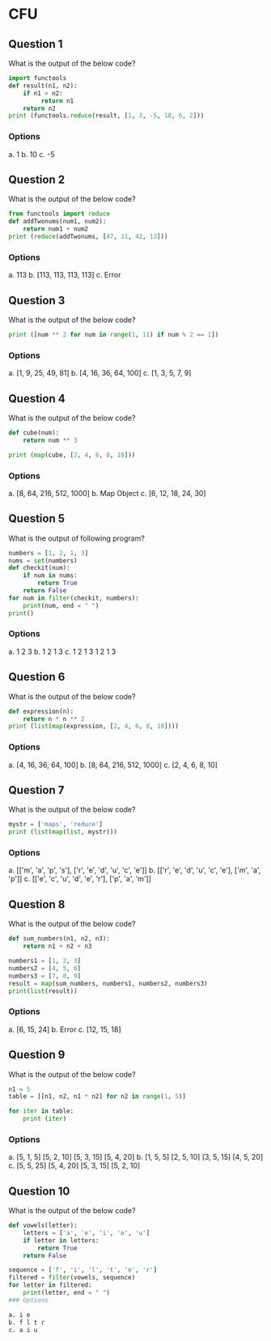 # CFU

## Question 1
What is the output of the below code?
````python
import functools
def result(n1, n2):
    if n1 > n2:
         return n1
    return n2
print (functools.reduce(result, [1, 3, -5, 10, 6, 2]))
````
 
### Options

a. 1
b. 10
c. -5


## Question 2

What is the output of the below code?

````python
from functools import reduce
def addTwonums(num1, num2):
    return num1 + num2
print (reduce(addTwonums, [47, 11, 42, 13]))
````
### Options
a. 113
b. [113, 113, 113, 113]
c. Error

## Question 3

What is the output of the below code?

````python
print ([num ** 2 for num in range(1, 11) if num % 2 == 1])
````
### Options

a. [1, 9, 25, 49, 81]
b. [4, 16, 36, 64, 100]
c. [1, 3, 5, 7, 9]

## Question 4

What is the output of the below code?

````python
def cube(num):
    return num ** 3

print (map(cube, [2, 4, 6, 8, 10]))
````
### Options

a. [8, 64, 216, 512, 1000]
b. Map Object
c. [6, 12, 18, 24, 30]

## Question 5

What is the output of following program?

````python
numbers = [1, 2, 1, 3]
nums = set(numbers)
def checkit(num):
    if num in nums:
        return True
    return False
for num in filter(checkit, numbers):
    print(num, end = " ")
print()
````
### Options

a. 1 2 3
b. 1 2 1 3
c. 1 2 1 3 1 2 1 3
## Question 6

What is the output of the below code?

````python
def expression(n):
    return n * n ** 2
print (list(map(expression, [2, 4, 6, 8, 10])))
````

### Options

a. [4, 16, 36, 64, 100]
b. [8, 64, 216, 512, 1000]
c. [2, 4, 6, 8, 10]

## Question 7

What is the output of the below code?

````python
mystr = ['maps', 'reduce']
print (list(map(list, mystr)))
````
### Options

a. [['m', 'a', 'p', 's'], ['r', 'e', 'd', 'u', 'c', 'e']]
b. [['r', 'e', 'd', 'u', 'c', 'e'], ['m', 'a', 'p']]
c. [['e', 'c', 'u', 'd', 'e', 'r'], ['p', 'a', 'm']]

## Question 8

What is the output of the below code?

````python
def sum_numbers(n1, n2, n3):
    return n1 + n2 + n3

numbers1 = [1, 2, 3]
numbers2 = [4, 5, 6]
numbers3 = [7, 8, 9]
result = map(sum_numbers, numbers1, numbers2, numbers3)
print(list(result))
````
### Options

a. [6, 15, 24]
b. Error
c. [12, 15, 18]

## Question 9

What is the output of the below code?

````python
n1 = 5
table = [[n1, n2, n1 * n2] for n2 in range(1, 5)]

for iter in table:
    print (iter)
````
### Options

a. [5, 1, 5]
[5, 2, 10]
[5, 3, 15]
[5, 4, 20]
b. [1, 5, 5]
[2, 5, 10]
[3, 5, 15]
[4, 5, 20]
c. [5, 5, 25]
[5, 4, 20]
[5, 3, 15]
[5, 2, 10]

## Question 10

What is the output of the below code?

````python
def vowels(letter):
    letters = ['a', 'e', 'i', 'o', 'u']
    if letter in letters:
        return True
    return False

sequence = ['f', 'i', 'l', 't', 'e', 'r']
filtered = filter(vowels, sequence)
for letter in filtered:
    print(letter, end = " ")
### Options

a. i e
b. f l t r
c. a i u
